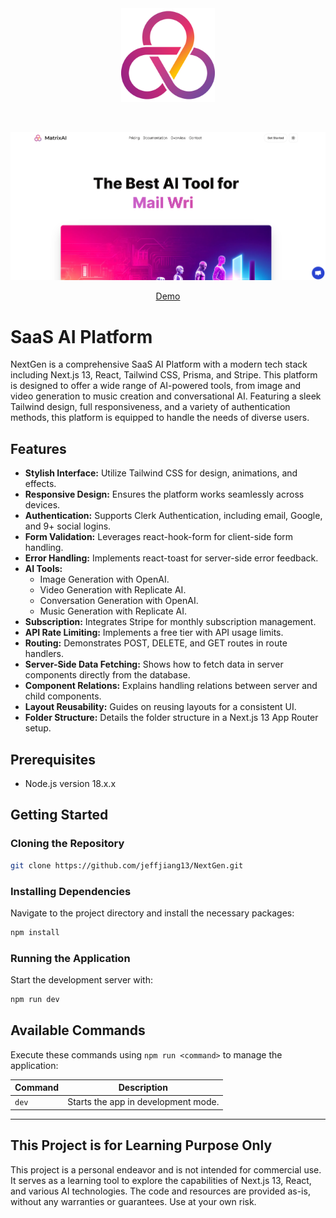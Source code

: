 
<div align="center" id="top" className="mb-10">
<img src="./app/favicon.ico" alt="icon" width="150" height="150" />

&#xa0;

  <img src="./public/preview.png" alt="preview" />

<a href="https://jj-matrix-ai.vercel.app/">Demo</a>

</div>

# SaaS AI Platform

NextGen is a comprehensive SaaS AI Platform with a modern tech stack including Next.js 13, React, Tailwind CSS, Prisma, and Stripe. This platform is designed to offer a wide range of AI-powered tools, from image and video generation to music creation and conversational AI. Featuring a sleek Tailwind design, full responsiveness, and a variety of authentication methods, this platform is equipped to handle the needs of diverse users.

## Features

- **Stylish Interface:** Utilize Tailwind CSS for design, animations, and effects.
- **Responsive Design:** Ensures the platform works seamlessly across devices.
- **Authentication:** Supports Clerk Authentication, including email, Google, and 9+ social logins.
- **Form Validation:** Leverages react-hook-form for client-side form handling.
- **Error Handling:** Implements react-toast for server-side error feedback.
- **AI Tools:**
  - Image Generation with OpenAI.
  - Video Generation with Replicate AI.
  - Conversation Generation with OpenAI.
  - Music Generation with Replicate AI.
- **Subscription:** Integrates Stripe for monthly subscription management.
- **API Rate Limiting:** Implements a free tier with API usage limits.
- **Routing:** Demonstrates POST, DELETE, and GET routes in route handlers.
- **Server-Side Data Fetching:** Shows how to fetch data in server components directly from the database.
- **Component Relations:** Explains handling relations between server and child components.
- **Layout Reusability:** Guides on reusing layouts for a consistent UI.
- **Folder Structure:** Details the folder structure in a Next.js 13 App Router setup.

## Prerequisites

- Node.js version 18.x.x

## Getting Started

### Cloning the Repository

```bash
git clone https://github.com/jeffjiang13/NextGen.git
```

### Installing Dependencies

Navigate to the project directory and install the necessary packages:

```bash
npm install
```

### Running the Application

Start the development server with:

```bash
npm run dev
```

## Available Commands

Execute these commands using `npm run <command>` to manage the application:

| Command | Description                                |
|---------|--------------------------------------------|
| `dev`   | Starts the app in development mode.        |

---


## This Project is for Learning Purpose Only
This project is a personal endeavor and is not intended for commercial use. It serves as a learning tool to explore the capabilities of Next.js 13, React, and various AI technologies. The code and resources are provided as-is, without any warranties or guarantees. Use at your own risk.
